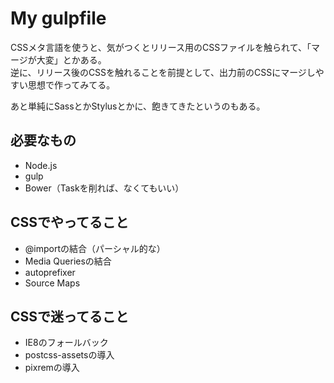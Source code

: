 # My gulpfile

CSSメタ言語を使うと、気がつくとリリース用のCSSファイルを触られて、「マージが大変」とかある。  
逆に、リリース後のCSSを触れることを前提として、出力前のCSSにマージしやすい思想で作ってみてる。

あと単純にSassとかStylusとかに、飽きてきたというのもある。

## 必要なもの

- Node.js
- gulp
- Bower（Taskを削れば、なくてもいい）

## CSSでやってること

- @importの結合（パーシャル的な）
- Media Queriesの結合
- autoprefixer
- Source Maps

## CSSで迷ってること

- IE8のフォールバック
- postcss-assetsの導入
- pixremの導入